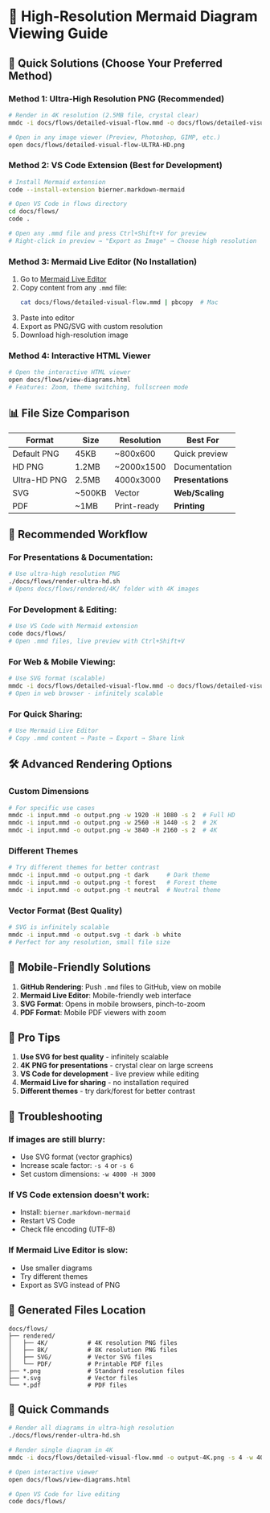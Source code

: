 # 🎨 High-Resolution Mermaid Diagram Viewing Guide

## 🚀 **Quick Solutions (Choose Your Preferred Method)**

### **Method 1: Ultra-High Resolution PNG (Recommended)**

```bash
# Render in 4K resolution (2.5MB file, crystal clear)
mmdc -i docs/flows/detailed-visual-flow.mmd -o docs/flows/detailed-visual-flow-ULTRA-HD.png -t dark -b white -s 4 -w 4000 -H 3000

# Open in any image viewer (Preview, Photoshop, GIMP, etc.)
open docs/flows/detailed-visual-flow-ULTRA-HD.png
```

### **Method 2: VS Code Extension (Best for Development)**

```bash
# Install Mermaid extension
code --install-extension bierner.markdown-mermaid

# Open VS Code in flows directory
cd docs/flows/
code .

# Open any .mmd file and press Ctrl+Shift+V for preview
# Right-click in preview → "Export as Image" → Choose high resolution
```

### **Method 3: Mermaid Live Editor (No Installation)**

1. Go to [Mermaid Live Editor](https://mermaid.live/)
2. Copy content from any `.mmd` file:
   ```bash
   cat docs/flows/detailed-visual-flow.mmd | pbcopy  # Mac
   ```
3. Paste into editor
4. Export as PNG/SVG with custom resolution
5. Download high-resolution image

### **Method 4: Interactive HTML Viewer**

```bash
# Open the interactive HTML viewer
open docs/flows/view-diagrams.html
# Features: Zoom, theme switching, fullscreen mode
```

## 📊 **File Size Comparison**

| Format       | Size   | Resolution  | Best For          |
| ------------ | ------ | ----------- | ----------------- |
| Default PNG  | 45KB   | ~800x600    | Quick preview     |
| HD PNG       | 1.2MB  | ~2000x1500  | Documentation     |
| Ultra-HD PNG | 2.5MB  | 4000x3000   | **Presentations** |
| SVG          | ~500KB | Vector      | **Web/Scaling**   |
| PDF          | ~1MB   | Print-ready | **Printing**      |

## 🎯 **Recommended Workflow**

### For **Presentations & Documentation**:

```bash
# Use ultra-high resolution PNG
./docs/flows/render-ultra-hd.sh
# Opens docs/flows/rendered/4K/ folder with 4K images
```

### For **Development & Editing**:

```bash
# Use VS Code with Mermaid extension
code docs/flows/
# Open .mmd files, live preview with Ctrl+Shift+V
```

### For **Web & Mobile Viewing**:

```bash
# Use SVG format (scalable)
mmdc -i docs/flows/detailed-visual-flow.mmd -o docs/flows/detailed-visual-flow.svg -t dark -b white
# Open in web browser - infinitely scalable
```

### For **Quick Sharing**:

```bash
# Use Mermaid Live Editor
# Copy .mmd content → Paste → Export → Share link
```

## 🛠️ **Advanced Rendering Options**

### Custom Dimensions

```bash
# For specific use cases
mmdc -i input.mmd -o output.png -w 1920 -H 1080 -s 2  # Full HD
mmdc -i input.mmd -o output.png -w 2560 -H 1440 -s 2  # 2K
mmdc -i input.mmd -o output.png -w 3840 -H 2160 -s 2  # 4K
```

### Different Themes

```bash
# Try different themes for better contrast
mmdc -i input.mmd -o output.png -t dark     # Dark theme
mmdc -i input.mmd -o output.png -t forest   # Forest theme
mmdc -i input.mmd -o output.png -t neutral  # Neutral theme
```

### Vector Format (Best Quality)

```bash
# SVG is infinitely scalable
mmdc -i input.mmd -o output.svg -t dark -b white
# Perfect for any resolution, small file size
```

## 📱 **Mobile-Friendly Solutions**

1. **GitHub Rendering**: Push `.mmd` files to GitHub, view on mobile
2. **Mermaid Live Editor**: Mobile-friendly web interface
3. **SVG Format**: Opens in mobile browsers, pinch-to-zoom
4. **PDF Format**: Mobile PDF viewers with zoom

## 🎨 **Pro Tips**

1. **Use SVG for best quality** - infinitely scalable
2. **4K PNG for presentations** - crystal clear on large screens
3. **VS Code for development** - live preview while editing
4. **Mermaid Live for sharing** - no installation required
5. **Different themes** - try dark/forest for better contrast

## 🔧 **Troubleshooting**

### If images are still blurry:

- Use SVG format (vector graphics)
- Increase scale factor: `-s 4` or `-s 6`
- Set custom dimensions: `-w 4000 -H 3000`

### If VS Code extension doesn't work:

- Install: `bierner.markdown-mermaid`
- Restart VS Code
- Check file encoding (UTF-8)

### If Mermaid Live Editor is slow:

- Use smaller diagrams
- Try different themes
- Export as SVG instead of PNG

## 📁 **Generated Files Location**

```
docs/flows/
├── rendered/
│   ├── 4K/           # 4K resolution PNG files
│   ├── 8K/           # 8K resolution PNG files
│   ├── SVG/          # Vector SVG files
│   └── PDF/          # Printable PDF files
├── *.png             # Standard resolution files
├── *.svg             # Vector files
└── *.pdf             # PDF files
```

## 🎯 **Quick Commands**

```bash
# Render all diagrams in ultra-high resolution
./docs/flows/render-ultra-hd.sh

# Render single diagram in 4K
mmdc -i docs/flows/detailed-visual-flow.mmd -o output-4K.png -s 4 -w 4000 -H 3000

# Open interactive viewer
open docs/flows/view-diagrams.html

# Open VS Code for live editing
code docs/flows/
```
